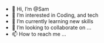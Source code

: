 - 👋 Hi, I’m @Sam
- 👀 I’m interested in Coding, and tech
- 🌱 I’m currently learning new skills
- 💞️ I’m looking to collaborate on ...
- 📫 How to reach me ...

<!---
SSprojects2/SSprojects2 is a ✨ special ✨ repository because its `README.md` (this file) appears on your GitHub profile.
You can click the Preview link to take a look at your changes.
--->
